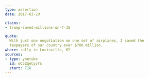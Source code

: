 ```yaml
---
type: assertion
date: 2017-03-20

claims:
- trump-saved-millions-on-f-35

quote:
  With just one negotiation on one set of airplanes, I saved the
  taxpayers of our country over $700 million.
where: rally in Louisville, KY
sources:
- type: youtube
  id: oC3ZqeCyvTs
  start: 718
---
```

